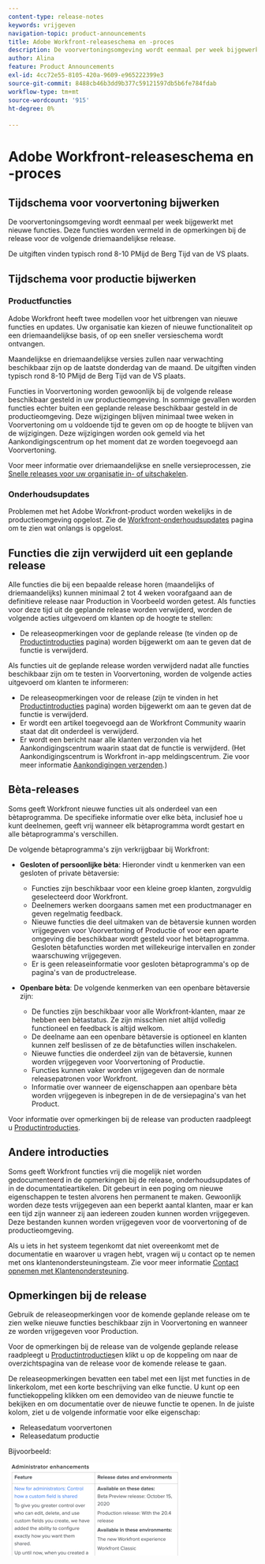 ```yaml
---
content-type: release-notes
keywords: vrijgeven
navigation-topic: product-announcements
title: Adobe Workfront-releaseschema en -proces
description: De voorvertoningsomgeving wordt eenmaal per week bijgewerkt met nieuwe functies. Deze functies worden vermeld in de opmerkingen bij de release voor de volgende driemaandelijkse release.
author: Alina
feature: Product Announcements
exl-id: 4cc72e55-8105-420a-9609-e965222399e3
source-git-commit: 8488cb46b3dd9b377c59121597db5b6fe784fdab
workflow-type: tm+mt
source-wordcount: '915'
ht-degree: 0%

---
```


# Adobe Workfront-releaseschema en -proces

## Tijdschema voor voorvertoning bijwerken

De voorvertoningsomgeving wordt eenmaal per week bijgewerkt met nieuwe functies. Deze functies worden vermeld in de opmerkingen bij de release voor de volgende driemaandelijkse release.

De uitgiften vinden typisch rond 8-10 PMijd de Berg Tijd van de VS plaats.

## Tijdschema voor productie bijwerken

### Productfuncties


Adobe Workfront heeft twee modellen voor het uitbrengen van nieuwe functies en updates. Uw organisatie kan kiezen of nieuwe functionaliteit op een driemaandelijkse basis, of op een sneller versieschema wordt ontvangen.

Maandelijkse en driemaandelijkse versies zullen naar verwachting beschikbaar zijn op de laatste donderdag van de maand. De uitgiften vinden typisch rond 8-10 PMijd de Berg Tijd van de VS plaats.

Functies in Voorvertoning worden gewoonlijk bij de volgende release beschikbaar gesteld in uw productieomgeving. In sommige gevallen worden functies echter buiten een geplande release beschikbaar gesteld in de productieomgeving. Deze wijzigingen blijven minimaal twee weken in Voorvertoning om u voldoende tijd te geven om op de hoogte te blijven van de wijzigingen. Deze wijzigingen worden ook gemeld via het Aankondigingscentrum op het moment dat ze worden toegevoegd aan Voorvertoning.

Voor meer informatie over driemaandelijkse en snelle versieprocessen, zie [Snelle releases voor uw organisatie in- of uitschakelen](/help/quicksilver/administration-and-setup/set-up-workfront/configure-system-defaults/enable-fast-release-process.md).

### Onderhoudsupdates

Problemen met het Adobe Workfront-product worden wekelijks in de productieomgeving opgelost. Zie de [Workfront-onderhoudsupdates](https://experienceleague.adobe.com/docs/workfront-known-issues/releases/current-updates.html) pagina om te zien wat onlangs is opgelost.

## Functies die zijn verwijderd uit een geplande release

Alle functies die bij een bepaalde release horen (maandelijks of driemaandelijks) kunnen minimaal 2 tot 4 weken voorafgaand aan de definitieve release naar Production in Voorbeeld worden getest. Als functies voor deze tijd uit de geplande release worden verwijderd, worden de volgende acties uitgevoerd om klanten op de hoogte te stellen:

* De releaseopmerkingen voor de geplande release (te vinden op de [Productintroducties](../../product-announcements/product-releases/product-releases.md) pagina) worden bijgewerkt om aan te geven dat de functie is verwijderd.

Als functies uit de geplande release worden verwijderd nadat alle functies beschikbaar zijn om te testen in Voorvertoning, worden de volgende acties uitgevoerd om klanten te informeren:

* De releaseopmerkingen voor de release (zijn te vinden in het [Productintroducties](../../product-announcements/product-releases/product-releases.md) pagina) worden bijgewerkt om aan te geven dat de functie is verwijderd.
* Er wordt een artikel toegevoegd aan de Workfront Community waarin staat dat dit onderdeel is verwijderd.
* Er wordt een bericht naar alle klanten verzonden via het Aankondigingscentrum waarin staat dat de functie is verwijderd. (Het Aankondigingscentrum is Workfront in-app meldingscentrum. Zie voor meer informatie [Aankondigingen verzenden](../../administration-and-setup/get-started-wf-administration/view-send-announcements.md).)

## Bèta-releases

Soms geeft Workfront nieuwe functies uit als onderdeel van een bètaprogramma.
De specifieke informatie over elke bèta, inclusief hoe u kunt deelnemen, geeft vrij wanneer elk bètaprogramma wordt gestart en alle bètaprogramma&#39;s verschillen.

De volgende bètaprogramma&#39;s zijn verkrijgbaar bij Workfront:

* **Gesloten of persoonlijke bèta**: Hieronder vindt u kenmerken van een gesloten of private bètaversie:

   * Functies zijn beschikbaar voor een kleine groep klanten, zorgvuldig geselecteerd door Workfront.
   * Deelnemers werken doorgaans samen met een productmanager en geven regelmatig feedback.
   * Nieuwe functies die deel uitmaken van de bètaversie kunnen worden vrijgegeven voor Voorvertoning of Productie of voor een aparte omgeving die beschikbaar wordt gesteld voor het bètaprogramma. Gesloten bètafuncties worden met willekeurige intervallen en zonder waarschuwing vrijgegeven.
   * Er is geen releaseinformatie voor gesloten bètaprogramma&#39;s op de pagina&#39;s van de productrelease.

* **Openbare bèta**: De volgende kenmerken van een openbare bètaversie zijn:

   * De functies zijn beschikbaar voor alle Workfront-klanten, maar ze hebben een bètastatus. Ze zijn misschien niet altijd volledig functioneel en feedback is altijd welkom.
   * De deelname aan een openbare bètaversie is optioneel en klanten kunnen zelf beslissen of ze de bètafuncties willen inschakelen.
   * Nieuwe functies die onderdeel zijn van de bètaversie, kunnen worden vrijgegeven voor Voorvertoning of Productie.
   * Functies kunnen vaker worden vrijgegeven dan de normale releasepatronen voor Workfront.
   * Informatie over wanneer de eigenschappen aan openbare bèta worden vrijgegeven is inbegrepen in de de versiepagina&#39;s van het Product.

Voor informatie over opmerkingen bij de release van producten raadpleegt u [Productintroducties](../../product-announcements/product-releases/product-releases.md).

## Andere introducties

Soms geeft Workfront functies vrij die mogelijk niet worden gedocumenteerd in de opmerkingen bij de release, onderhoudsupdates of in de documentatieartikelen. Dit gebeurt in een poging om nieuwe eigenschappen te testen alvorens hen permanent te maken. Gewoonlijk worden deze tests vrijgegeven aan een beperkt aantal klanten, maar er kan een tijd zijn wanneer zij aan iedereen zouden kunnen worden vrijgegeven. Deze bestanden kunnen worden vrijgegeven voor de voorvertoning of de productieomgeving.

Als u iets in het systeem tegenkomt dat niet overeenkomt met de documentatie en waarover u vragen hebt, vragen wij u contact op te nemen met ons klantenondersteuningsteam. Zie voor meer informatie [Contact opnemen met Klantenondersteuning](../../workfront-basics/tips-tricks-and-troubleshooting/contact-customer-support.md).

## Opmerkingen bij de release

Gebruik de releaseopmerkingen voor de komende geplande release om te zien welke nieuwe functies beschikbaar zijn in Voorvertoning en wanneer ze worden vrijgegeven voor Production.

Voor de opmerkingen bij de release van de volgende geplande release raadpleegt u [Productintroducties](../../product-announcements/product-releases/product-releases.md)en klikt u op de koppeling om naar de overzichtspagina van de release voor de komende release te gaan.

De releaseopmerkingen bevatten een tabel met een lijst met functies in de linkerkolom, met een korte beschrijving van elke functie. U kunt op een functiekoppeling klikken om een demovideo van de nieuwe functie te bekijken en om documentatie over de nieuwe functie te openen. In de juiste kolom, ziet u de volgende informatie voor elke eigenschap:

* Releasedatum voorvertonen
* Releasedatum productie

Bijvoorbeeld:

![](assets/release-notes-350x189.png)
